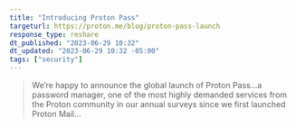 ```yaml
---
title: "Introducing Proton Pass"
targeturl: https://proton.me/blog/proton-pass-launch 
response_type: reshare
dt_published: "2023-06-29 10:32"
dt_updated: "2023-06-29 10:32 -05:00"
tags: ["security"]
---
```


> We’re happy to announce the global launch of Proton Pass...a password manager, one of the most highly demanded services from the Proton community in our annual surveys since we first launched Proton Mail...

